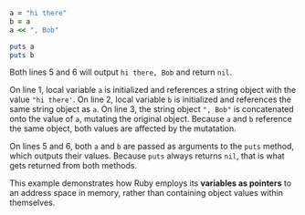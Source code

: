 ```Ruby
a = "hi there"
b = a
a << ", Bob"

puts a
puts b
```
Both lines 5 and 6 will output `hi there, Bob` and return `nil`.

On line 1, local variable `a` is initialized and references a string object with the value `"hi there'`. On line 2, local variable `b` is initialized and references the same string object as `a`. On line 3, the string object `", Bob"` is concatenated onto the value of `a`, mutating the original object. Because `a` and `b` reference the same object, both values are affected by the mutatation.

On lines 5 and 6, both `a` and `b` are passed as arguments to the `puts` method, which outputs their values. Because `puts` always returns `nil`, that is what gets returned from both methods.

This example demonstrates how Ruby employs its **variables as pointers** to an address space in memory, rather than containing object values within themselves.
